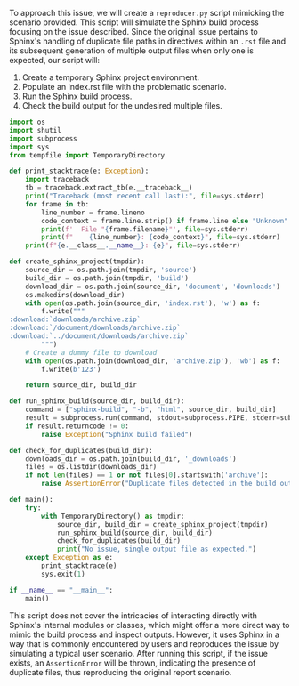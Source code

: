 To approach this issue, we will create a `reproducer.py` script mimicking the scenario provided. This script will simulate the Sphinx build process focusing on the issue described. Since the original issue pertains to Sphinx's handling of duplicate file paths in directives within an `.rst` file and its subsequent generation of multiple output files when only one is expected, our script will:

1. Create a temporary Sphinx project environment.
2. Populate an index.rst file with the problematic scenario.
3. Run the Sphinx build process.
4. Check the build output for the undesired multiple files.

```python
import os
import shutil
import subprocess
import sys
from tempfile import TemporaryDirectory

def print_stacktrace(e: Exception):
    import traceback
    tb = traceback.extract_tb(e.__traceback__)
    print("Traceback (most recent call last):", file=sys.stderr)
    for frame in tb:
        line_number = frame.lineno
        code_context = frame.line.strip() if frame.line else "Unknown"
        print(f'  File "{frame.filename}"', file=sys.stderr)
        print(f"    {line_number}: {code_context}", file=sys.stderr)
    print(f"{e.__class__.__name__}: {e}", file=sys.stderr)

def create_sphinx_project(tmpdir):
    source_dir = os.path.join(tmpdir, 'source')
    build_dir = os.path.join(tmpdir, 'build')
    download_dir = os.path.join(source_dir, 'document', 'downloads')
    os.makedirs(download_dir)
    with open(os.path.join(source_dir, 'index.rst'), 'w') as f:
        f.write("""
:download:`downloads/archive.zip`
:download:`/document/downloads/archive.zip`
:download:`../document/downloads/archive.zip`
        """)
    # Create a dummy file to download
    with open(os.path.join(download_dir, 'archive.zip'), 'wb') as f:
        f.write(b'123')

    return source_dir, build_dir

def run_sphinx_build(source_dir, build_dir):
    command = ["sphinx-build", "-b", "html", source_dir, build_dir]
    result = subprocess.run(command, stdout=subprocess.PIPE, stderr=subprocess.PIPE)
    if result.returncode != 0:
        raise Exception("Sphinx build failed")

def check_for_duplicates(build_dir):
    downloads_dir = os.path.join(build_dir, '_downloads')
    files = os.listdir(downloads_dir)
    if not len(files) == 1 or not files[0].startswith('archive'):
        raise AssertionError("Duplicate files detected in the build output")

def main():
    try:
        with TemporaryDirectory() as tmpdir:
            source_dir, build_dir = create_sphinx_project(tmpdir)
            run_sphinx_build(source_dir, build_dir)
            check_for_duplicates(build_dir)
            print("No issue, single output file as expected.")
    except Exception as e:
        print_stacktrace(e)
        sys.exit(1)

if __name__ == "__main__":
    main()
```

This script does not cover the intricacies of interacting directly with Sphinx's internal modules or classes, which might offer a more direct way to mimic the build process and inspect outputs. However, it uses Sphinx in a way that is commonly encountered by users and reproduces the issue by simulating a typical user scenario. After running this script, if the issue exists, an `AssertionError` will be thrown, indicating the presence of duplicate files, thus reproducing the original report scenario.